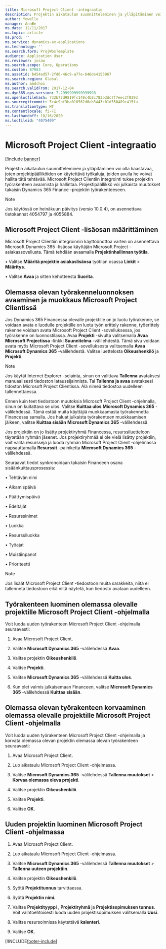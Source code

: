 ```yaml
---
title: Microsoft Project Client -integraatio
description: Projektin aikataulun suunnitteleminen ja ylläpitäminen voi olla haastavaa, joten projektipäälliköiden on käytettävä työkaluja, joiden avulla he voivat hallita tätä tehtävää. Microsoft Project Clientiin integrointi tukee projektin työrakenteen avaamista ja hallintaa.
author: Yowelle
manager: AnnBe
ms.date: 12/11/2017
ms.topic: article
ms.prod: ''
ms.service: dynamics-ax-applications
ms.technology: ''
ms.search.form: ProjWbsTemplate
audience: Application User
ms.reviewer: josaw
ms.search.scope: Core, Operations
ms.custom: 87983
ms.assetid: b454ad57-2fd6-46c9-a77e-646de4153067
ms.search.region: Global
ms.author: andchoi
ms.search.validFrom: 2017-12-04
ms.dyn365.ops.version: 7.2999999999999998
ms.openlocfilehash: 732b72d9819fc149c4b2c783b3dc7f7eec3f0393
ms.sourcegitcommit: 5c4c9bf3ba018562d6cb3443c01d550489c415fa
ms.translationtype: HT
ms.contentlocale: fi-FI
ms.lasthandoff: 10/16/2020
ms.locfileid: "4075409"
---
```

# <a name="microsoft-project-client-integration"></a>Microsoft Project Client -integraatio

[!include [banner](../includes/banner.md)]

Projektin aikataulun suunnitteleminen ja ylläpitäminen voi olla haastavaa, joten projektipäälliköiden on käytettävä työkaluja, joiden avulla he voivat hallita tätä tehtävää. Microsoft Project Clientiin integrointi tukee projektin työrakenteen avaamista ja hallintaa. Projektipäällikkö voi julkaista muutokset takaisin Dynamics 365 Finance -projektin työrakenteeseen.

> [!NOTE]
> Jos käytössä on heinäkuun päivitys (versio 10.0.4), on asennettava tietokannat 4054797 ja 4055884.

## <a name="configure-the-microsoft-project-client-add-in"></a>Microsoft Project Client -lisäosan määrittäminen
Microsoft Project Clientiin integroinnin käyttöönottoa varten on asennettava Microsoft Dynamics 365 -lisäosa käyttäjän Microsoft Project -asiakassovellusta. Tämä tehdään avaamalla **Projektinhallinnan työtila**.

•   Valitse **Määritä projektin asiakaslisäosa** työtilan osassa **Linkit** > **Määritys**.

•   Valitse **Avaa** ja sitten kehotteesta **Suorita**.

## <a name="open-and-edit-an-existing-draft-work-breakdown-structure-in-microsoft-project-client"></a>Olemassa olevan työrakenneluonnoksen avaaminen ja muokkaus Microsoft Project Clientissä
Jos Dynamics 365 Financessa olevalle projektille on jo luotu työrakenne, se voidaan avata o luodulle projektille on luotu työn erittely rakenne, työerittely rakenne voidaan avata Microsoft Project Client -sovelluksessa, jos työrakenne on luonnostilassa. Avaa **Projekti** -sivulta valitsemalla **Avaa Microsoft Projectissa** -linkki **Suunnitelma** -välilehdestä. Tämä sivu voidaan avata myös Microsoft Project Client -sovelluksesta valitsemalla **Avaa** **Microsoft Dynamics 365** -välilehdestä. Valitse luettelosta **Oikeushenkilö** ja **Projekti**.

> [!NOTE]
> Jos käytät Internet Explorer -selainta, sinun on valittava **Tallenna** avataksesi manuaalisesti tiedoston lataussijainnista. Tai **Tallenna ja avaa** avataksesi tidoston Microsoft Project Clientissa. Älä nimeä tiedostoa uudelleen tallennettaessa.

Ennen kuin teet tiedostoon muutoksia Microsoft Project Client -ohjelmalla, sinun on kuitattava se ulos. Valitse **Kuittaa ulos** **Microsoft Dynamics 365** -välilehdessä. Tämä estää muita käyttäjiä muokkaamasta työrakennetta Financessa samalla. Jos haluat julkaista työrakenteen muokkaamisen jälkeen, valitse **Kuittaa sisään** **Microsoft Dynamics 365** -välilehdessä.

Jos projektiin on jo lisätty projektiryhmä Financessa, resurssiluetteloon täytetään ryhmän jäsenet. Jos projektiryhmää ei ole vielä lisätty projektiin, voit valita resursseja ja luoda ryhmän Microsoft Project Client -ohjelmassa napsauttamalla **Resurssit** -painiketta **Microsoft Dynamics 365** -välilehdessä. 

Seuraavat tiedot synkronoidaan takaisin Financeen osana sisäänkuittausprosessia:

•   Tehtävän nimi

•   Alkamispäivä

•   Päättymispäivä

•   Edeltäjät

•   Resurssinimet

•   Luokka

•   Resurssiluokka

•   Työajat

•   Muistiinpanot

•   Prioriteetti

> [!NOTE]
> Jos lisäät Microsoft Project Client -tiedostoon muita sarakkeita, niitä ei tallenneta tiedostoon eikä niitä näytetä, kun tiedosto avataan uudelleen.

## <a name="create-the-work-breakdown-structure-for-an-existing-project-using-microsoft-project-client"></a>Työrakenteen luominen olemassa olevalle projektille Microsoft Project Client -ohjelmalla
Voit luoda uuden työrakenteen Microsoft Project Client -ohjelmalla seuraavasti:


1.  Avaa Microsoft Project Client.

2.  Valitse **Microsoft Dynamics 365** -välilehdessä **Avaa**.

3.  Valitse projektin **Oikeushenkilö**.

4.  Valitse **Projekti**.

5.  Valitse **Microsoft Dynamics 365** -välilehdessä **Kuitta ulos**.

6.  Kun olet valmis julkaisemaan Financeen, valitse **Microsoft Dynamics 365** -välilehdessä **Kuittaa sisään**.

## <a name="replace-the-existing-work-breakdown-structure-for-an-existing-project-using-microsoft-project-client"></a>Olemassa olevan työrakenteen korvaaminen olemassa olevalle projektille Microsoft Project Client -ohjelmalla
Voit luoda uuden työrakenteen Microsoft Project Client -ohjelmalla ja korvata olemassa olevan projektin olemassa olevan työrakenteen seuraavasti:

1.  Avaa Microsoft Project Client.

2.  Luo aikataulu Microsoft Project Client -ohjelmassa.

3.  Valitse **Microsoft Dynamics 365** -välilehdessä **Tallenna muutokset** > **Korvaa olemassa oleva projekti**.

4.  Valitse projektin **Oikeushenkilö**.

5.  Valitse **Projekti**.

6.  Valitse **OK**.

## <a name="create-a-new-project-from-within-microsoft-project-client"></a>Uuden projektin luominen Microsoft Project Client -ohjelmassa


1.  Avaa Microsoft Project Client.

2.  Luo aikataulu Microsoft Project Client -ohjelmassa.

3.  Valitse **Microsoft Dynamics 365** -välilehdessä **Tallenna muutokset** > **Tallenna uuteen projektiin**.

4.  Valitse projektin **Oikeushenkilö**.

5.  Syötä **Projektitunnus** tarvittaessa.

6.  Syötä **Projektin nimi**.

7.  Valitse **Projektityyppi** , **Projektiryhmä** ja **Projektisopimuksen tunnus**. Voit vaihtoehtoisesti luoda uuden projektisopimuksen valitsemalla **Uusi**.

8.  Valitse resursoinnissa käytettävä **kalenteri**.

11. Valitse **OK**.


[!INCLUDE[footer-include](../includes/footer-banner.md)]
